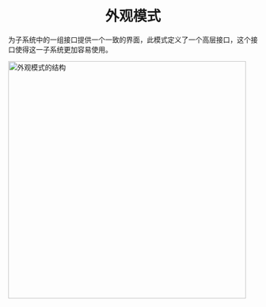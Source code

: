 <h1 align="center">
外观模式
</h1>

为子系统中的一组接口提供一个一致的界面，此模式定义了一个高层接口，这个接口使得这一子系统更加容易使用。

<img src="https://refactoringguru.cn/images/patterns/diagrams/facade/structure-2x.png" alt="外观模式的结构" width="480">